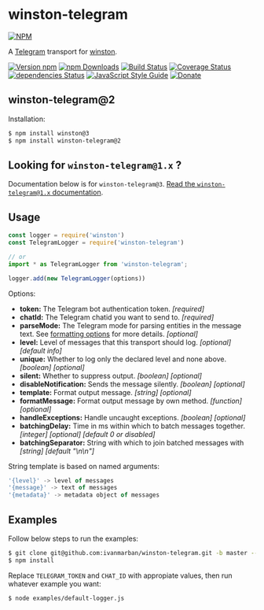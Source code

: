 # winston-telegram

[![NPM](https://nodei.co/npm/winston-telegram.png?downloads=true&downloadRank=true&stars=true)](https://nodei.co/npm/winston-telegram/)

A [Telegram][0] transport for [winston][1].

[![Version npm](https://img.shields.io/npm/v/winston-telegram.svg)](https://www.npmjs.com/package/winston-telegram)
[![npm Downloads](https://img.shields.io/npm/dw/winston-telegram.svg)](https://npmcharts.com/compare/winston-telegram?minimal=true)
[![Build Status](https://travis-ci.org/ivanmarban/winston-telegram.svg?branch=master)](https://travis-ci.org/ivanmarban/winston-telegram)
[![Coverage Status](https://coveralls.io/repos/github/ivanmarban/winston-telegram/badge.svg?branch=master)](https://coveralls.io/github/ivanmarban/winston-telegram?branch=master)
[![dependencies Status](https://david-dm.org/ivanmarban/winston-telegram/status.svg)](https://david-dm.org/ivanmarban/winston-telegram)
[![JavaScript Style Guide](https://img.shields.io/badge/code_style-standard-brightgreen.svg)](https://standardjs.com)
[![Donate](https://img.shields.io/badge/Donate-PayPal-blue.svg)](https://www.paypal.com/cgi-bin/webscr?cmd=_s-xclick&hosted_button_id=SJLW6PTHQQNBS)

## winston-telegram@2

Installation:
``` sh
$ npm install winston@3
$ npm install winston-telegram@2
```

## Looking for `winston-telegram@1.x` ?
Documentation below is for `winston-telegram@3`. [Read the `winston-telegram@1.x` documentation][2].

## Usage
``` js
const logger = require('winston')
const TelegramLogger = require('winston-telegram')

// or
import * as TelegramLogger from 'winston-telegram';

logger.add(new TelegramLogger(options))
```

Options:

* __token:__ The Telegram bot authentication token. *[required]*
* __chatId:__ The Telegram chatid you want to send to. *[required]*
* __parseMode:__ The Telegram mode for parsing entities in the message text. See [formatting options][4] for more details. *[optional]*
* __level:__ Level of messages that this transport should log. *[optional]* *[default info]*
* __unique:__ Whether to log only the declared level and none above. *[boolean]* *[optional]*
* __silent:__ Whether to suppress output. *[boolean]* *[optional]*
* __disableNotification:__ Sends the message silently. *[boolean]* *[optional]*
* __template:__ Format output message. *[string]* *[optional]*
* __formatMessage:__ Format output message by own method. *[function]* *[optional]*
* __handleExceptions:__ Handle uncaught exceptions. *[boolean]* *[optional]*
* __batchingDelay:__ Time in ms within which to batch messages together. *[integer]* *[optional]* *[default 0 or disabled]*
* __batchingSeparator:__ String with which to join batched messages with *[string]* *[default "\n\n"]*

String template is based on named arguments:
``` js
'{level}' -> level of messages
'{message}' -> text of messages
'{metadata}' -> metadata object of messages
```

## Examples

Follow below steps to run the examples:

``` sh
$ git clone git@github.com:ivanmarban/winston-telegram.git -b master --single-branch
$ npm install
```

Replace `TELEGRAM_TOKEN` and `CHAT_ID` with appropiate values, then run whatever example you want:

``` sh
$ node examples/default-logger.js
```

[0]: https://telegram.org/
[1]: https://github.com/flatiron/winston
[2]: https://github.com/ivanmarban/winston-telegram/tree/1.x
[3]: https://github.com/ivanmarban/winston-telegram/tree/master/examples
[4]: https://core.telegram.org/bots/api#formatting-options
